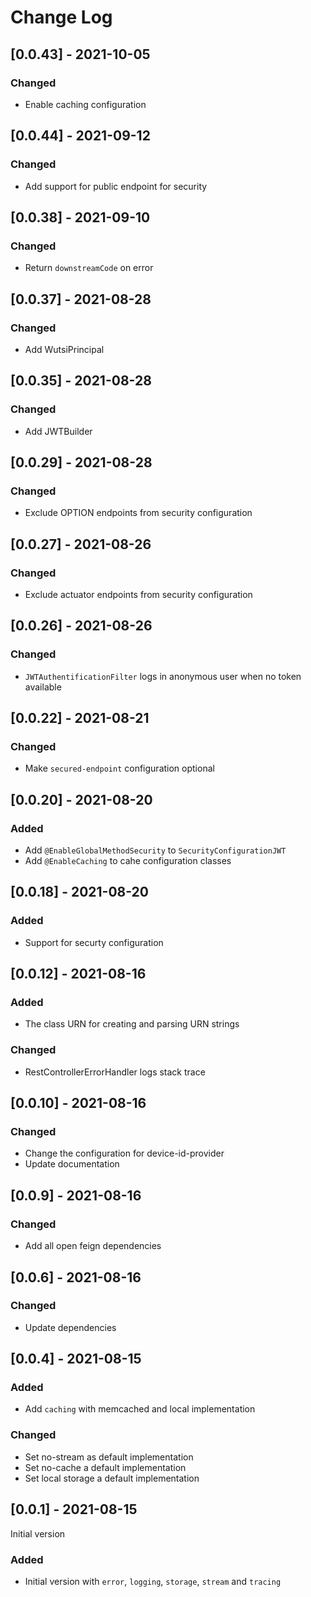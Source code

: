 # Change Log

## [0.0.43] - 2021-10-05
### Changed
- Enable caching configuration

## [0.0.44] - 2021-09-12
### Changed
- Add support for public endpoint for security

## [0.0.38] - 2021-09-10
### Changed
- Return `downstreamCode` on error

## [0.0.37] - 2021-08-28
### Changed
- Add WutsiPrincipal

## [0.0.35] - 2021-08-28
### Changed
- Add JWTBuilder

## [0.0.29] - 2021-08-28
### Changed
- Exclude OPTION endpoints from security configuration

## [0.0.27] - 2021-08-26
### Changed
- Exclude actuator endpoints from security configuration

## [0.0.26] - 2021-08-26
### Changed
- `JWTAuthentificationFilter` logs in anonymous user when no token available

## [0.0.22] - 2021-08-21
### Changed
- Make `secured-endpoint` configuration optional

## [0.0.20] - 2021-08-20
### Added
- Add `@EnableGlobalMethodSecurity` to `SecurityConfigurationJWT`
- Add `@EnableCaching` to cahe configuration classes

## [0.0.18] - 2021-08-20
### Added
- Support for securty configuration

## [0.0.12] - 2021-08-16
### Added
- The class URN for creating and parsing URN strings
### Changed
- RestControllerErrorHandler logs stack trace

## [0.0.10] - 2021-08-16
### Changed
- Change the configuration for device-id-provider
- Update documentation

## [0.0.9] - 2021-08-16
### Changed
- Add all open feign dependencies

## [0.0.6] - 2021-08-16
### Changed
- Update dependencies

## [0.0.4] - 2021-08-15
### Added
- Add `caching` with memcached and local implementation

### Changed
- Set no-stream as default implementation
- Set no-cache a default implementation
- Set local storage a default implementation

## [0.0.1] - 2021-08-15
Initial version
### Added
- Initial version with `error`, `logging`, `storage`, `stream` and `tracing`

